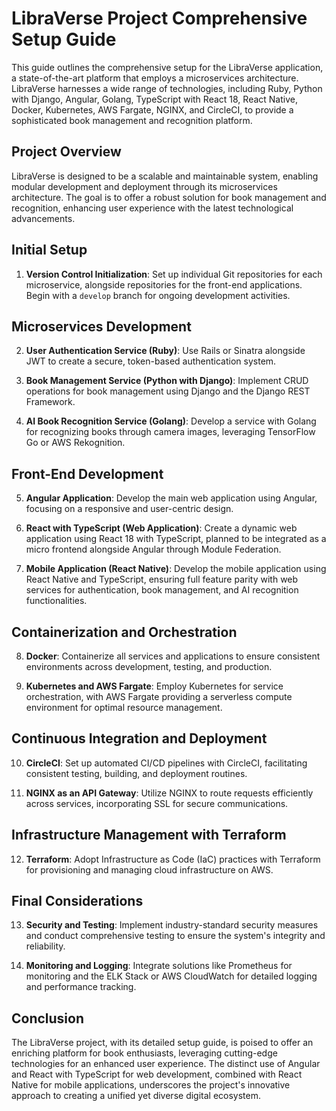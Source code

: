 
# LibraVerse Project Comprehensive Setup Guide

This guide outlines the comprehensive setup for the LibraVerse application, a state-of-the-art platform that employs a microservices architecture. LibraVerse harnesses a wide range of technologies, including Ruby, Python with Django, Angular, Golang, TypeScript with React 18, React Native, Docker, Kubernetes, AWS Fargate, NGINX, and CircleCI, to provide a sophisticated book management and recognition platform.

## Project Overview

LibraVerse is designed to be a scalable and maintainable system, enabling modular development and deployment through its microservices architecture. The goal is to offer a robust solution for book management and recognition, enhancing user experience with the latest technological advancements.

## Initial Setup

1. **Version Control Initialization**: Set up individual Git repositories for each microservice, alongside repositories for the front-end applications. Begin with a `develop` branch for ongoing development activities.

## Microservices Development

2. **User Authentication Service (Ruby)**: Use Rails or Sinatra alongside JWT to create a secure, token-based authentication system.

3. **Book Management Service (Python with Django)**: Implement CRUD operations for book management using Django and the Django REST Framework.

4. **AI Book Recognition Service (Golang)**: Develop a service with Golang for recognizing books through camera images, leveraging TensorFlow Go or AWS Rekognition.

## Front-End Development

5. **Angular Application**: Develop the main web application using Angular, focusing on a responsive and user-centric design.

6. **React with TypeScript (Web Application)**: Create a dynamic web application using React 18 with TypeScript, planned to be integrated as a micro frontend alongside Angular through Module Federation.

7. **Mobile Application (React Native)**: Develop the mobile application using React Native and TypeScript, ensuring full feature parity with web services for authentication, book management, and AI recognition functionalities.

## Containerization and Orchestration

8. **Docker**: Containerize all services and applications to ensure consistent environments across development, testing, and production.

9. **Kubernetes and AWS Fargate**: Employ Kubernetes for service orchestration, with AWS Fargate providing a serverless compute environment for optimal resource management.

## Continuous Integration and Deployment

10. **CircleCI**: Set up automated CI/CD pipelines with CircleCI, facilitating consistent testing, building, and deployment routines.

11. **NGINX as an API Gateway**: Utilize NGINX to route requests efficiently across services, incorporating SSL for secure communications.

## Infrastructure Management with Terraform

12. **Terraform**: Adopt Infrastructure as Code (IaC) practices with Terraform for provisioning and managing cloud infrastructure on AWS.

## Final Considerations

13. **Security and Testing**: Implement industry-standard security measures and conduct comprehensive testing to ensure the system's integrity and reliability.

14. **Monitoring and Logging**: Integrate solutions like Prometheus for monitoring and the ELK Stack or AWS CloudWatch for detailed logging and performance tracking.

## Conclusion

The LibraVerse project, with its detailed setup guide, is poised to offer an enriching platform for book enthusiasts, leveraging cutting-edge technologies for an enhanced user experience. The distinct use of Angular and React with TypeScript for web development, combined with React Native for mobile applications, underscores the project's innovative approach to creating a unified yet diverse digital ecosystem.
